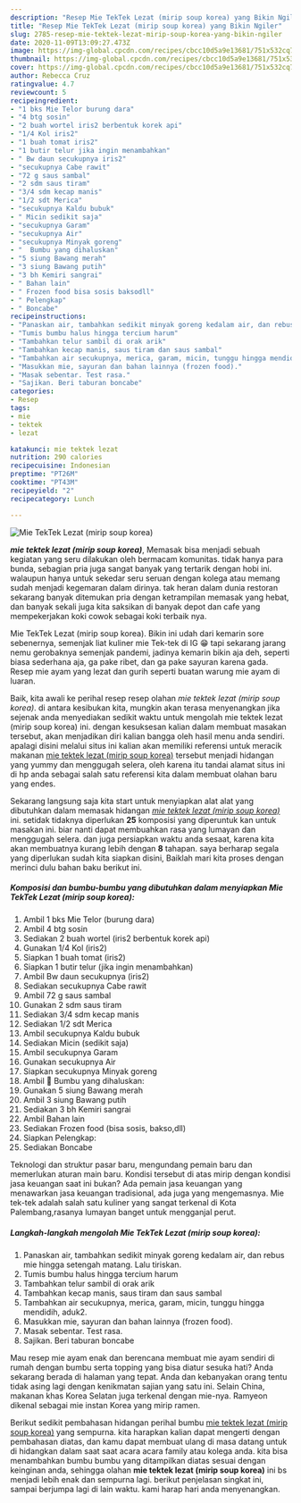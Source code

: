 ```yaml
---
description: "Resep Mie TekTek Lezat (mirip soup korea) yang Bikin Ngiler"
title: "Resep Mie TekTek Lezat (mirip soup korea) yang Bikin Ngiler"
slug: 2785-resep-mie-tektek-lezat-mirip-soup-korea-yang-bikin-ngiler
date: 2020-11-09T13:09:27.473Z
image: https://img-global.cpcdn.com/recipes/cbcc10d5a9e13681/751x532cq70/mie-tektek-lezat-mirip-soup-korea-foto-resep-utama.jpg
thumbnail: https://img-global.cpcdn.com/recipes/cbcc10d5a9e13681/751x532cq70/mie-tektek-lezat-mirip-soup-korea-foto-resep-utama.jpg
cover: https://img-global.cpcdn.com/recipes/cbcc10d5a9e13681/751x532cq70/mie-tektek-lezat-mirip-soup-korea-foto-resep-utama.jpg
author: Rebecca Cruz
ratingvalue: 4.7
reviewcount: 5
recipeingredient:
- "1 bks Mie Telor burung dara"
- "4 btg sosin"
- "2 buah wortel iris2 berbentuk korek api"
- "1/4 Kol iris2"
- "1 buah tomat iris2"
- "1 butir telur jika ingin menambahkan"
- " Bw daun secukupnya iris2"
- "secukupnya Cabe rawit"
- "72 g saus sambal"
- "2 sdm saus tiram"
- "3/4 sdm kecap manis"
- "1/2 sdt Merica"
- "secukupnya Kaldu bubuk"
- " Micin sedikit saja"
- "secukupnya Garam"
- "secukupnya Air"
- "secukupnya Minyak goreng"
- "  Bumbu yang dihaluskan"
- "5 siung Bawang merah"
- "3 siung Bawang putih"
- "3 bh Kemiri sangrai"
- " Bahan lain"
- " Frozen food bisa sosis baksodll"
- " Pelengkap"
- " Boncabe"
recipeinstructions:
- "Panaskan air, tambahkan sedikit minyak goreng kedalam air, dan rebus mie hingga setengah matang. Lalu tiriskan."
- "Tumis bumbu halus hingga tercium harum"
- "Tambahkan telur sambil di orak arik"
- "Tambahkan kecap manis, saus tiram dan saus sambal"
- "Tambahkan air secukupnya, merica, garam, micin, tunggu hingga mendidih, aduk2."
- "Masukkan mie, sayuran dan bahan lainnya (frozen food)."
- "Masak sebentar. Test rasa."
- "Sajikan. Beri taburan boncabe"
categories:
- Resep
tags:
- mie
- tektek
- lezat

katakunci: mie tektek lezat 
nutrition: 290 calories
recipecuisine: Indonesian
preptime: "PT26M"
cooktime: "PT43M"
recipeyield: "2"
recipecategory: Lunch

---
```



![Mie TekTek Lezat (mirip soup korea)](https://img-global.cpcdn.com/recipes/cbcc10d5a9e13681/751x532cq70/mie-tektek-lezat-mirip-soup-korea-foto-resep-utama.jpg)

<b><i>mie tektek lezat (mirip soup korea)</i></b>, Memasak bisa menjadi sebuah kegiatan yang seru dilakukan oleh bermacam komunitas. tidak hanya para bunda, sebagian pria juga sangat banyak yang tertarik dengan hobi ini. walaupun hanya untuk sekedar seru seruan dengan kolega atau memang sudah menjadi kegemaran dalam dirinya. tak heran dalam dunia restoran sekarang banyak ditemukan pria dengan ketrampilan memasak yang hebat, dan banyak sekali juga kita saksikan di banyak depot dan cafe yang mempekerjakan koki cowok sebagai koki terbaik nya.

Mie TekTek Lezat (mirip soup korea). Bikin ini udah dari kemarin sore sebenernya, semenjak liat kuliner mie Tek-tek di IG 😁 tapi sekarang jarang nemu gerobaknya semenjak pandemi, jadinya kemarin bikin aja deh, seperti biasa sederhana aja, ga pake ribet, dan ga pake sayuran karena gada. Resep mie ayam yang lezat dan gurih seperti buatan warung mie ayam di luaran.

Baik, kita awali ke perihal resep resep olahan <i>mie tektek lezat (mirip soup korea)</i>. di antara kesibukan kita, mungkin akan terasa menyenangkan jika sejenak anda menyediakan sedikit waktu untuk mengolah mie tektek lezat (mirip soup korea) ini. dengan kesuksesan kalian dalam membuat masakan tersebut, akan menjadikan diri kalian bangga oleh hasil menu anda sendiri. apalagi disini melalui situs ini kalian akan memiliki referensi untuk meracik makanan <u>mie tektek lezat (mirip soup korea)</u> tersebut menjadi hidangan yang yummy dan menggugah selera, oleh karena itu tandai alamat situs ini di hp anda sebagai salah satu referensi kita dalam membuat olahan baru yang endes.


Sekarang langsung saja kita start untuk menyiapkan alat alat yang dibutuhkan dalam memasak hidangan <u><i>mie tektek lezat (mirip soup korea)</i></u> ini. setidak tidaknya diperlukan <b>25</b> komposisi yang diperuntuk kan untuk masakan ini. biar nanti dapat membuahkan rasa yang lumayan dan menggugah selera. dan juga persiapkan waktu anda sesaat, karena kita akan membuatnya kurang lebih dengan <b>8</b> tahapan. saya berharap segala yang diperlukan sudah kita siapkan disini, Baiklah mari kita proses dengan merinci dulu bahan baku berikut ini.

<!--inarticleads1-->

##### Komposisi dan bumbu-bumbu yang dibutuhkan dalam menyiapkan Mie TekTek Lezat (mirip soup korea):

1. Ambil 1 bks Mie Telor (burung dara)
1. Ambil 4 btg sosin
1. Sediakan 2 buah wortel (iris2 berbentuk korek api)
1. Gunakan 1/4 Kol (iris2)
1. Siapkan 1 buah tomat (iris2)
1. Siapkan 1 butir telur (jika ingin menambahkan)
1. Ambil  Bw daun secukupnya (iris2)
1. Sediakan secukupnya Cabe rawit
1. Ambil 72 g saus sambal
1. Gunakan 2 sdm saus tiram
1. Sediakan 3/4 sdm kecap manis
1. Sediakan 1/2 sdt Merica
1. Ambil secukupnya Kaldu bubuk
1. Sediakan  Micin (sedikit saja)
1. Ambil secukupnya Garam
1. Gunakan secukupnya Air
1. Siapkan secukupnya Minyak goreng
1. Ambil  🧄 Bumbu yang dihaluskan:
1. Gunakan 5 siung Bawang merah
1. Ambil 3 siung Bawang putih
1. Sediakan 3 bh Kemiri sangrai
1. Ambil  Bahan lain
1. Sediakan  Frozen food (bisa sosis, bakso,dll)
1. Siapkan  Pelengkap:
1. Sediakan  Boncabe


Teknologi dan struktur pasar baru, mengundang pemain baru dan memerlukan aturan main baru. Kondisi tersebut di atas mirip dengan kondisi jasa keuangan saat ini bukan? Ada pemain jasa keuangan yang menawarkan jasa keuangan tradisional, ada juga yang mengemasnya. Mie tek-tek adalah salah satu kuliner yang sangat terkenal di Kota Palembang,rasanya lumayan banget untuk mengganjal perut. 

<!--inarticleads2-->

##### Langkah-langkah mengolah Mie TekTek Lezat (mirip soup korea):

1. Panaskan air, tambahkan sedikit minyak goreng kedalam air, dan rebus mie hingga setengah matang. Lalu tiriskan.
1. Tumis bumbu halus hingga tercium harum
1. Tambahkan telur sambil di orak arik
1. Tambahkan kecap manis, saus tiram dan saus sambal
1. Tambahkan air secukupnya, merica, garam, micin, tunggu hingga mendidih, aduk2.
1. Masukkan mie, sayuran dan bahan lainnya (frozen food).
1. Masak sebentar. Test rasa.
1. Sajikan. Beri taburan boncabe


Mau resep mie ayam enak dan berencana membuat mie ayam sendiri di rumah dengan bumbu serta topping yang bisa diatur sesuka hati? Anda sekarang berada di halaman yang tepat. Anda dan kebanyakan orang tentu tidak asing lagi dengan kenikmatan sajian yang satu ini. Selain China, makanan khas Korea Selatan juga terkenal dengan mie-nya. Ramyeon dikenal sebagai mie instan Korea yang mirip ramen. 

Berikut sedikit pembahasan hidangan perihal bumbu <u>mie tektek lezat (mirip soup korea)</u> yang sempurna. kita harapkan kalian dapat mengerti dengan pembahasan diatas, dan kamu dapat membuat ulang di masa datang untuk di hidangkan dalam saat saat acara acara family atau kolega anda. kita bisa menambahkan bumbu bumbu yang ditampilkan diatas sesuai dengan keinginan anda, sehingga olahan <b>mie tektek lezat (mirip soup korea)</b> ini bs menjadi lebih enak dan sempurna lagi. berikut penjelasan singkat ini, sampai berjumpa lagi di lain waktu. kami harap hari anda menyenangkan.
